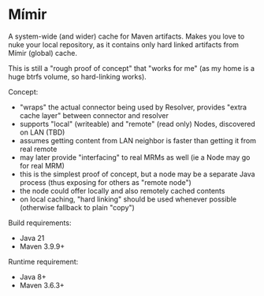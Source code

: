 # Mímir

A system-wide (and wider) cache for Maven artifacts. Makes you love to nuke your local repository, as it 
contains only hard linked artifacts from Mímir (global) cache.

This is still a "rough proof of concept" that "works for me" (as my home is a huge btrfs volume, so hard-linking works).

Concept:
* "wraps" the actual connector being used by Resolver, provides "extra cache layer" between connector and resolver
* supports "local" (writeable) and "remote" (read only) Nodes, discovered on LAN (TBD)
* assumes getting content from LAN neighbor is faster than getting it from real remote
* may later provide "interfacing" to real MRMs as well (ie a Node may go for real MRM)
* this is the simplest proof of concept, but a node may be a separate Java process (thus exposing for others as "remote node")
* the node could offer locally and also remotely cached contents
* on local caching, "hard linking" should be used whenever possible (otherwise fallback to plain "copy")

Build requirements:
* Java 21
* Maven 3.9.9+

Runtime requirement:
* Java 8+
* Maven 3.6.3+

